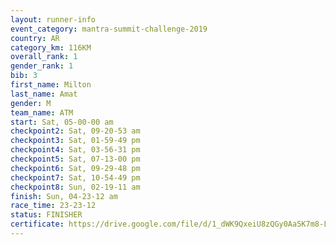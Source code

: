 ```yaml
---
layout: runner-info 
event_category: mantra-summit-challenge-2019 
country: AR
category_km: 116KM
overall_rank: 1
gender_rank: 1
bib: 3
first_name: Milton
last_name: Amat
gender: M
team_name: ATM
start: Sat, 05-00-00 am
checkpoint2: Sat, 09-20-53 am
checkpoint3: Sat, 01-59-49 pm
checkpoint4: Sat, 03-56-31 pm
checkpoint5: Sat, 07-13-00 pm
checkpoint6: Sat, 09-29-48 pm
checkpoint7: Sat, 10-54-49 pm
checkpoint8: Sun, 02-19-11 am
finish: Sun, 04-23-12 am
race_time: 23-23-12
status: FINISHER
certificate: https://drive.google.com/file/d/1_dWK9QxeiU8zQGy0Aa5K7m8-Lsbw5kDC/view?usp=sharing
---
```

